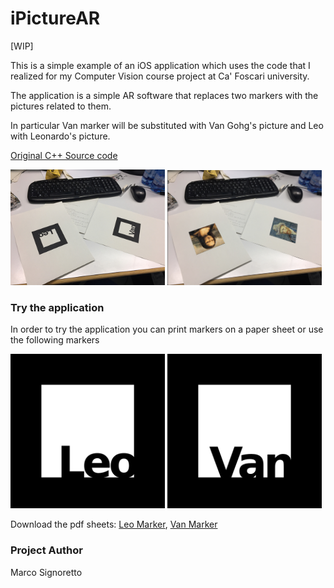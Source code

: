 # iPictureAR #
[WIP]

This is a simple example of an iOS application which uses the code that I realized for my Computer Vision course project at Ca' Foscari university.

The application is a simple AR software that replaces two markers with the pictures related to them.

In particular Van marker will be substituted with Van Gohg's picture and Leo with Leonardo's picture.

[Original C++ Source code](https://github.com/MarcoSignoretto/PictureAR)

<img src="data/test1.jpg" width="49%"> <img src="data/test1AR.png" width="49%">

### Try the application ###

In order to try the application you can print markers on a paper sheet or use the following markers

<img src="data/0M.png" width="49%"> <img src="data/1M.png" width="49%">

Download the pdf sheets: [Leo Marker](https://github.com/MarcoSignoretto/PictureARAndroid/blob/master/data/0M.pdf), [Van Marker](https://github.com/MarcoSignoretto/PictureARAndroid/blob/master/data/1M.pdf)

### Project Author ###
Marco Signoretto

